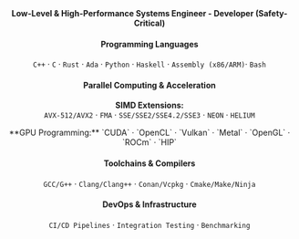 <div align="center">
<b>Low-Level & High-Performance Systems Engineer - Developer (Safety-Critical)</b>  

#### **Programming Languages**  
`C++` · `C` · `Rust` · `Ada` · `Python` · `Haskell` · `Assembly (x86/ARM)`· `Bash`  
#### **Parallel Computing & Acceleration**  
**SIMD Extensions:**  
  `AVX-512/AVX2` · `FMA` · `SSE/SSE2/SSE4.2/SSE3` · `NEON` · `HELIUM` 
<p>
**GPU Programming:**  
  `CUDA` · `OpenCL` · `Vulkan` · `Metal` · `OpenGL` · `ROCm` · `HIP`  
</p>

#### **Toolchains & Compilers**  
`GCC/G++` · `Clang/Clang++` · `Conan/Vcpkg` · `Cmake/Make/Ninja`  
#### **DevOps & Infrastructure**  
`CI/CD Pipelines` · `Integration Testing` · `Benchmarking`  

</div>
